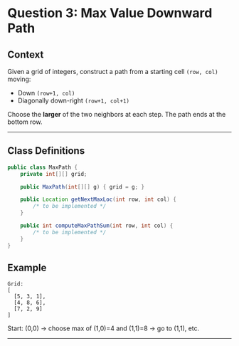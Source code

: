 # Question 3: Max Value Downward Path

## Context

Given a grid of integers, construct a path from a starting cell `(row, col)` moving:
- Down `(row+1, col)`
- Diagonally down-right `(row+1, col+1)`

Choose the **larger** of the two neighbors at each step. The path ends at the bottom row.

---

## Class Definitions

```java
public class MaxPath {
    private int[][] grid;

    public MaxPath(int[][] g) { grid = g; }

    public Location getNextMaxLoc(int row, int col) {
        /* to be implemented */
    }

    public int computeMaxPathSum(int row, int col) {
        /* to be implemented */
    }
}
```

## Example
```
Grid:
[
  [5, 3, 1],
  [4, 8, 6],
  [7, 2, 9]
]

```
Start: (0,0) → choose max of (1,0)=4 and (1,1)=8 → go to (1,1), etc.

---
